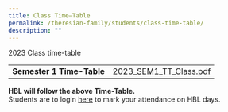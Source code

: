 ```yaml
---
title: Class Time–Table
permalink: /theresian-family/students/class-time-table/
description: ""
---
```

<p>2023 Class time-table</p>
<table>
<tbody>
<tr>
<td><strong>Semester 1 Time-Table</strong></td>
<td><a href="/files/2023_SEM1_TT_Class.pdf">2023_SEM1_TT_Class.pdf</a></td>
</tr>
</tbody>
</table>
<p><strong>HBL will follow the above Time-Table.</strong><br />Students are to login&nbsp;<a href="https://docs.google.com/forms/d/e/1FAIpQLSdyuR_eJKsnefuwpPDqZIBCaP8mCe2j1HKjPOvREVhSXZZPXQ/viewform?fbzx=4140446395415724351" target="">here</a>&nbsp;to mark your attendance on HBL days.</p>